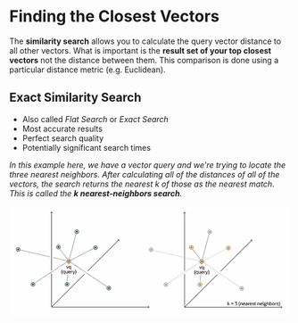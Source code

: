 # Finding the Closest Vectors

The **similarity search** allows you to calculate the query vector distance to all other vectors.  What is important is the **result set of your top closest vectors** not the distance between them. This comparison is done using a particular distance metric (e.g. Euclidean).

## Exact Similarity Search

- Also called *Flat Search* or *Exact Search*
- Most accurate results
- Perfect search quality
- Potentially significant search times

*In this example here, we have a vector query and we're trying to locate the three nearest neighbors. After calculating all of the distances of all of the vectors, the search returns the nearest k of those as the nearest match. This is called the **k nearest-neighbors search**.*

![Exact Similarity Search](../imgs/exact_similarity_search.png)

